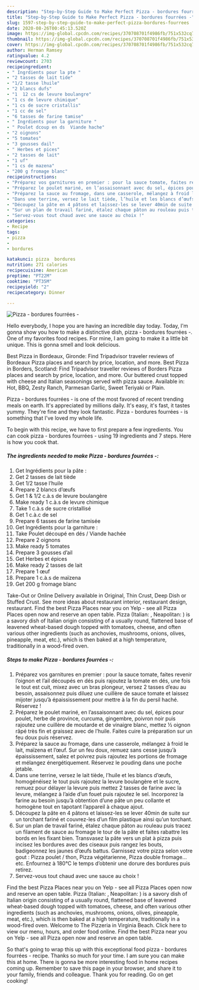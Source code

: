 ```yaml
---
description: "Step-by-Step Guide to Make Perfect Pizza - bordures fourrées -"
title: "Step-by-Step Guide to Make Perfect Pizza - bordures fourrées -"
slug: 1597-step-by-step-guide-to-make-perfect-pizza-bordures-fourrees
date: 2020-08-26T00:45:13.520Z
image: https://img-global.cpcdn.com/recipes/370708701f4986fb/751x532cq70/pizza-bordures-fourrees-photo-principale-de-la-recette.jpg
thumbnail: https://img-global.cpcdn.com/recipes/370708701f4986fb/751x532cq70/pizza-bordures-fourrees-photo-principale-de-la-recette.jpg
cover: https://img-global.cpcdn.com/recipes/370708701f4986fb/751x532cq70/pizza-bordures-fourrees-photo-principale-de-la-recette.jpg
author: Herman Ramsey
ratingvalue: 4.2
reviewcount: 2703
recipeingredient:
- " Ingrdients pour la pte "
- "2 tasses de lait tide"
- "1/2 tasse lhuile"
- "2 blancs dufs"
- "1  12 cs de levure boulangre"
- "1 cs de levure chimique"
- "1 cs de sucre cristallis"
- "1 cc de sel"
- "6 tasses de farine tamise"
- " Ingrdients pour la garniture "
- " Poulet dcoup en ds  Viande hache"
- "2 oignons"
- "5 tomates"
- "3 gousses dail"
- " Herbes et pices"
- "2 tasses de lait"
- "1 uf"
- "1 cs de mazena"
- "200 g fromage blanc"
recipeinstructions:
- "Préparez vos garnitures en premier : pour la sauce tomate, faites revenir l’oignon et l’ail découpés en dés puis rajoutez la tomate en dés, une fois le tout est cuit, mixez avec un bras plongeur, versez 2 tasses d’eau au besoin, assaisonnez puis diluez une cuillère de sauce tomate et laissez mijoter jusqu’à épaississement pour mettre à la fin du persil haché. Réservez !"
- "Préparez le poulet mariné, en l’assaisonnant avec du sel, épices pour poulet, herbe de province, curcuma, gingembre, poivron noir puis rajoutez une cuillère de moutarde et de vinaigre blanc, mettez ½ oignon râpé très fin et graissez avec de l’huile. Faites cuire la préparation sur un feu doux puis réservez."
- "Préparez la sauce au fromage, dans une casserole, mélangez à froid le lait, maïzena et l’œuf. Sur un feu doux, remuez sans cesse jusqu’à épaississement, salez et poivrez puis rajoutez les portions de fromage et mélangez énergétiquement. Réservez le pouding dans une poche jetable."
- "Dans une terrine, versez le lait tiède, l’huile et les blancs d’œufs, homogénéisez le tout puis rajoutez la levure boulangère et le sucre, remuez pour délayer la levure puis mettez 2 tasses de farine avec la levure, mélangez à l’aide d’un fouet puis rajoutez le sel. Incorporez la farine au besoin jusqu’à obtention d’une pâte un peu collante et homogène tout en tapotant l’appareil à chaque ajout."
- "Découpez la pâte en 4 pâtons et laissez-les se lever 40min de suite sur un torchant fariné et couvrez-les d’un film plastique ainsi qu’un torchant."
- "Sur un plan de travail fariné, étalez chaque pâton au rouleau puis tracez un filament de sauce au fromage le tour de la pâte et faites rabattre les bords en les fixant bien. Transvasez la pâte vers un plat à pizza puis incisez les bordures avec des ciseaux puis rangez les bouts, badigeonnez les jaunes d’œufs battus. Garnissez votre pizza selon votre gout : Pizza poulet / thon, Pizza végétarienne, Pizza double fromage…etc. Enfournez à 180°C le temps d’obtenir une dorure des bordures puis retirez."
- "Servez-vous tout chaud avec une sauce au choix !"
categories:
- Recipe
tags:
- pizza
- 
- bordures

katakunci: pizza  bordures 
nutrition: 271 calories
recipecuisine: American
preptime: "PT22M"
cooktime: "PT35M"
recipeyield: "2"
recipecategory: Dinner

---
```



![Pizza - bordures fourrées -](https://img-global.cpcdn.com/recipes/370708701f4986fb/751x532cq70/pizza-bordures-fourrees-photo-principale-de-la-recette.jpg)

Hello everybody, I hope you are having an incredible day today. Today, I'm gonna show you how to make a distinctive dish, pizza - bordures fourrées -. One of my favorites food recipes. For mine, I am going to make it a little bit unique. This is gonna smell and look delicious.

Best Pizza in Bordeaux, Gironde: Find Tripadvisor traveler reviews of Bordeaux Pizza places and search by price, location, and more. Best Pizza in Borders, Scotland: Find Tripadvisor traveller reviews of Borders Pizza places and search by price, location, and more. Our buttered crust topped with cheese and Italian seasonings served with pizza sauce. Available in: Hot, BBQ, Zesty Ranch, Parmesan Garlic, Sweet Teriyaki or Plain.

Pizza - bordures fourrées - is one of the most favored of recent trending meals on earth. It's appreciated by millions daily. It's easy, it's fast, it tastes yummy. They're fine and they look fantastic. Pizza - bordures fourrées - is something that I've loved my whole life.


To begin with this recipe, we have to first prepare a few ingredients. You can cook pizza - bordures fourrées - using 19 ingredients and 7 steps. Here is how you cook that.

<!--inarticleads1-->

##### The ingredients needed to make Pizza - bordures fourrées -:

1. Get  Ingrédients pour la pâte :
1. Get 2 tasses de lait tiède
1. Get 1/2 tasse l’huile
1. Prepare 2 blancs d’œufs
1. Get 1 &amp; 1/2 c.à.s de levure boulangère
1. Make ready 1 c.à.s de levure chimique
1. Take 1 c.à.s de sucre cristallisé
1. Get 1 c.à.c de sel
1. Prepare 6 tasses de farine tamisée
1. Get  Ingrédients pour la garniture :
1. Take  Poulet découpé en dés / Viande hachée
1. Prepare 2 oignons
1. Make ready 5 tomates
1. Prepare 3 gousses d’ail
1. Get  Herbes et épices
1. Make ready 2 tasses de lait
1. Prepare 1 œuf
1. Prepare 1 c.à.s de maïzena
1. Get 200 g fromage blanc


Take-Out or Online Delivery available in Original, Thin Crust, Deep Dish or Stuffed Crust. See more ideas about restaurant interior, restaurant design, restaurant. Find the best Pizza Places near you on Yelp - see all Pizza Places open now and reserve an open table. Pizza (Italian: , Neapolitan: ) is a savory dish of Italian origin consisting of a usually round, flattened base of leavened wheat-based dough topped with tomatoes, cheese, and often various other ingredients (such as anchovies, mushrooms, onions, olives, pineapple, meat, etc.), which is then baked at a high temperature, traditionally in a wood-fired oven. 

<!--inarticleads2-->

##### Steps to make Pizza - bordures fourrées -:

1. Préparez vos garnitures en premier : pour la sauce tomate, faites revenir l’oignon et l’ail découpés en dés puis rajoutez la tomate en dés, une fois le tout est cuit, mixez avec un bras plongeur, versez 2 tasses d’eau au besoin, assaisonnez puis diluez une cuillère de sauce tomate et laissez mijoter jusqu’à épaississement pour mettre à la fin du persil haché. Réservez !
1. Préparez le poulet mariné, en l’assaisonnant avec du sel, épices pour poulet, herbe de province, curcuma, gingembre, poivron noir puis rajoutez une cuillère de moutarde et de vinaigre blanc, mettez ½ oignon râpé très fin et graissez avec de l’huile. Faites cuire la préparation sur un feu doux puis réservez.
1. Préparez la sauce au fromage, dans une casserole, mélangez à froid le lait, maïzena et l’œuf. Sur un feu doux, remuez sans cesse jusqu’à épaississement, salez et poivrez puis rajoutez les portions de fromage et mélangez énergétiquement. Réservez le pouding dans une poche jetable.
1. Dans une terrine, versez le lait tiède, l’huile et les blancs d’œufs, homogénéisez le tout puis rajoutez la levure boulangère et le sucre, remuez pour délayer la levure puis mettez 2 tasses de farine avec la levure, mélangez à l’aide d’un fouet puis rajoutez le sel. Incorporez la farine au besoin jusqu’à obtention d’une pâte un peu collante et homogène tout en tapotant l’appareil à chaque ajout.
1. Découpez la pâte en 4 pâtons et laissez-les se lever 40min de suite sur un torchant fariné et couvrez-les d’un film plastique ainsi qu’un torchant.
1. Sur un plan de travail fariné, étalez chaque pâton au rouleau puis tracez un filament de sauce au fromage le tour de la pâte et faites rabattre les bords en les fixant bien. Transvasez la pâte vers un plat à pizza puis incisez les bordures avec des ciseaux puis rangez les bouts, badigeonnez les jaunes d’œufs battus. Garnissez votre pizza selon votre gout : Pizza poulet / thon, Pizza végétarienne, Pizza double fromage…etc. Enfournez à 180°C le temps d’obtenir une dorure des bordures puis retirez.
1. Servez-vous tout chaud avec une sauce au choix !


Find the best Pizza Places near you on Yelp - see all Pizza Places open now and reserve an open table. Pizza (Italian: , Neapolitan: ) is a savory dish of Italian origin consisting of a usually round, flattened base of leavened wheat-based dough topped with tomatoes, cheese, and often various other ingredients (such as anchovies, mushrooms, onions, olives, pineapple, meat, etc.), which is then baked at a high temperature, traditionally in a wood-fired oven. Welcome to The Pizzeria in Virginia Beach. Click here to view our menu, hours, and order food online. Find the best Pizza near you on Yelp - see all Pizza open now and reserve an open table. 

So that's going to wrap this up with this exceptional food pizza - bordures fourrées - recipe. Thanks so much for your time. I am sure you can make this at home. There is gonna be more interesting food in home recipes coming up. Remember to save this page in your browser, and share it to your family, friends and colleague. Thank you for reading. Go on get cooking!
